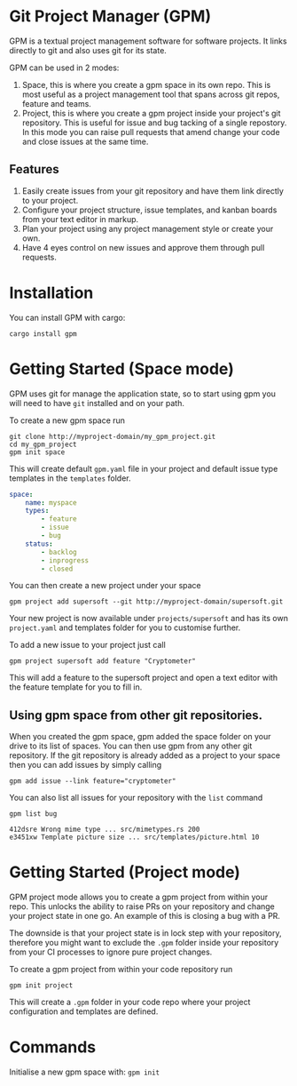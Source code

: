 # Git Project Manager (GPM)

GPM is a textual project management software for software projects. It links directly to git and also uses git for its state.

GPM can be used in 2 modes:
1. Space, this is where you create a gpm space in its own repo. This is most useful as a project management tool that spans across git repos, feature and teams.
2. Project, this is where you create a gpm project inside your project's git repository. This is useful for issue and bug tacking of a single repostory. In this mode you can raise pull requests that amend change your code and close issues at the same time.

## Features
1. Easily create issues from your git repository and have them link directly to your project.
1. Configure your project structure, issue templates, and kanban boards from your text editor in markup.
1. Plan your project using any project management style or create your own.
1. Have 4 eyes control on new issues and approve them through pull requests.

# Installation

You can install GPM with cargo:

```shell
cargo install gpm
```
# Getting Started (Space mode)
GPM uses git for manage the application state, so to start using gpm you will need to have `git` installed and on your path.

To create a new gpm space run
```shell
git clone http://myproject-domain/my_gpm_project.git
cd my_gpm_project
gpm init space
```

This will create default `gpm.yaml` file in your project and default issue type templates in the `templates` folder.

```yaml
space:
    name: myspace
    types:
        - feature
        - issue
        - bug
    status:
        - backlog
        - inprogress
        - closed

```

You can then create a new project under your space
```shell
gpm project add supersoft --git http://myproject-domain/supersoft.git
```

Your new project is now available under `projects/supersoft` and has its own `project.yaml` and templates folder for you to customise further.

To add a new issue to your project just call

```shell
gpm project supersoft add feature "Cryptometer"
```
This will add a feature to the supersoft project and open a text editor with the feature template for you to fill in.

## Using gpm space from other git repositories.

When you created the gpm space, gpm added the space folder on your drive to its list of spaces. You can then use gpm from any
other git repository.  If the git repository is already added as a project to your space then you can add issues by simply calling
```shell
gpm add issue --link feature="cryptometer"
```

You can also list all issues for your repository with the `list` command
```shell
gpm list bug

412dsre Wrong mime type ... src/mimetypes.rs 200
e3451xw Template picture size ... src/templates/picture.html 10
```

# Getting Started (Project mode)
GPM project mode allows you to create a gpm project from within your repo. This unlocks the ability to raise PRs on your repository and change your project state in one go. An example of this is closing a bug with a PR. 

The downside is that your project state is in lock step with your repository, therefore you might want to exclude the `.gpm` folder inside your repository from your CI processes to ignore pure project changes.

To create a gpm project from within your code repository run
```shell
gpm init project
```

This will create a `.gpm` folder in your code repo where your project configuration and templates are defined.


# Commands

Initialise a new gpm space with:
`gpm init`


